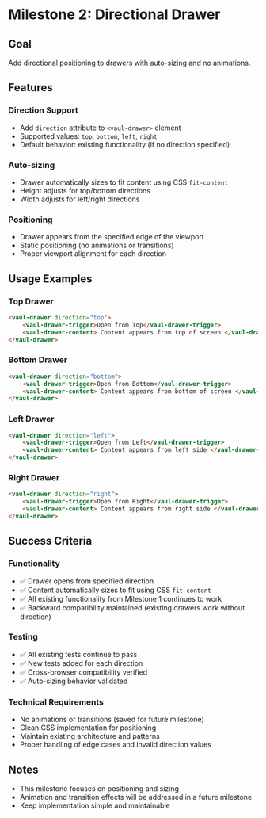 # Milestone 2: Directional Drawer

## Goal

Add directional positioning to drawers with auto-sizing and no animations.

## Features

### Direction Support

- Add `direction` attribute to `<vaul-drawer>` element
- Supported values: `top`, `bottom`, `left`, `right`
- Default behavior: existing functionality (if no direction specified)

### Auto-sizing

- Drawer automatically sizes to fit content using CSS `fit-content`
- Height adjusts for top/bottom directions
- Width adjusts for left/right directions

### Positioning

- Drawer appears from the specified edge of the viewport
- Static positioning (no animations or transitions)
- Proper viewport alignment for each direction

## Usage Examples

### Top Drawer

```html
<vaul-drawer direction="top">
    <vaul-drawer-trigger>Open from Top</vaul-drawer-trigger>
    <vaul-drawer-content> Content appears from top of screen </vaul-drawer-content>
</vaul-drawer>
```

### Bottom Drawer

```html
<vaul-drawer direction="bottom">
    <vaul-drawer-trigger>Open from Bottom</vaul-drawer-trigger>
    <vaul-drawer-content> Content appears from bottom of screen </vaul-drawer-content>
</vaul-drawer>
```

### Left Drawer

```html
<vaul-drawer direction="left">
    <vaul-drawer-trigger>Open from Left</vaul-drawer-trigger>
    <vaul-drawer-content> Content appears from left side </vaul-drawer-content>
</vaul-drawer>
```

### Right Drawer

```html
<vaul-drawer direction="right">
    <vaul-drawer-trigger>Open from Right</vaul-drawer-trigger>
    <vaul-drawer-content> Content appears from right side </vaul-drawer-content>
</vaul-drawer>
```

## Success Criteria

### Functionality

- ✅ Drawer opens from specified direction
- ✅ Content automatically sizes to fit using CSS `fit-content`
- ✅ All existing functionality from Milestone 1 continues to work
- ✅ Backward compatibility maintained (existing drawers work without direction)

### Testing

- ✅ All existing tests continue to pass
- ✅ New tests added for each direction
- ✅ Cross-browser compatibility verified
- ✅ Auto-sizing behavior validated

### Technical Requirements

- No animations or transitions (saved for future milestone)
- Clean CSS implementation for positioning
- Maintain existing architecture and patterns
- Proper handling of edge cases and invalid direction values

## Notes

- This milestone focuses on positioning and sizing
- Animation and transition effects will be addressed in a future milestone
- Keep implementation simple and maintainable
